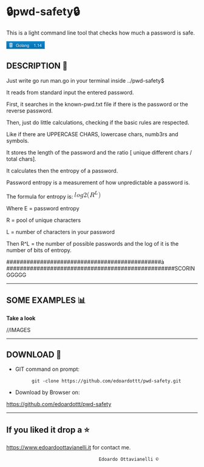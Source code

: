 # 🔒pwd-safety🔒

This is a light command line tool that checks how much a password is safe.

![gobadge](https://github.com/edoardottt/pwd-safety/blob/devel/Images/gobadge)


DESCRIPTION 🔦 
-------------------------------------------------

Just write go run man.go in your terminal inside ../pwd-safety$

It reads from standard input the entered password.

First, it searches in the known-pwd.txt file if there is the password or the reverse password.

Then, just do little calculations, checking if the basic rules are respected. 

Like if there are UPPERCASE CHARS, lowercase chars, numb3rs and symbols.

It stores the length of the password and the ratio [ unique different chars / total chars].

It calculates then the entropy of a password.

Password entropy is a measurement of how unpredictable a password is.

The formula for entropy is:
              ![CodeCogsEqn](https://github.com/edoardottt/pwd-safety/blob/devel/Images/CodeCogsEqn.gif)
              
Where E = password entropy

R = pool of unique characters

L = number of characters in your password

Then R^L = the number of possible passwords and the log of it is the number of bits of entropy.

##############################################à
##################################################SCORINGGGGG

-------------------------------------------------
SOME EXAMPLES :bar_chart:
-------------------------------------------------
**Take a look**

//IMAGES


-------------------------------------------------
DOWNLOAD 📡
-------------------------------------------------

- GIT command on prompt: 
            
            git -clone https://github.com/edoardottt/pwd-safety.git

- Download by Browser on: 

https://github.com/edoardottt/pwd-safety

--------------------------
If you liked it drop a :star:
--------------------------

https://www.edoardoottavianelli.it for contact me.


                                      Edoardo Ottavianelli ©

